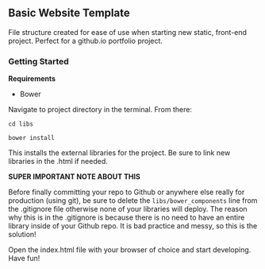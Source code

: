 ## Basic Website Template

File structure created for ease of use when starting new static, front-end project.
Perfect for a github.io portfolio project.

### Getting Started

**Requirements**
* Bower

Navigate to project directory in the terminal. From there:

`cd libs`

`bower install`

This installs the external libraries for the project.
Be sure to link new libraries in the .html if needed.

**SUPER IMPORTANT NOTE ABOUT THIS**

Before finally committing your repo to Github or anywhere else really for production (using git), be sure to delete the
`libs/bower_components`
line from the .gitignore file otherwise none of your libraries will deploy. The reason why this is in the .gitignore is because there is no need to have an entire library inside of your Github repo. It is bad practice and messy, so this is the solution!

Open the index.html file with your browser of choice and start developing.
Have fun!
